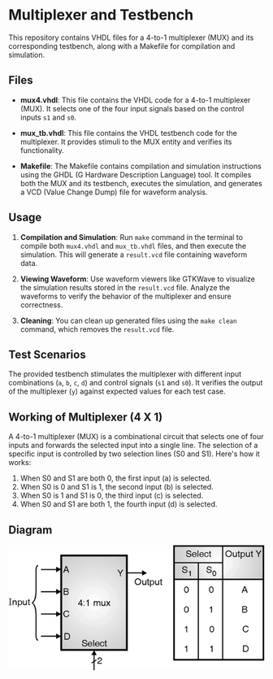 # Multiplexer and Testbench

This repository contains VHDL files for a 4-to-1 multiplexer (MUX) and its corresponding testbench, along with a Makefile for compilation and simulation.

## Files

- **mux4.vhdl**: This file contains the VHDL code for a 4-to-1 multiplexer (MUX). It selects one of the four input signals based on the control inputs `s1` and `s0`.

- **mux_tb.vhdl**: This file contains the VHDL testbench code for the multiplexer. It provides stimuli to the MUX entity and verifies its functionality.

- **Makefile**: The Makefile contains compilation and simulation instructions using the GHDL (G Hardware Description Language) tool. It compiles both the MUX and its testbench, executes the simulation, and generates a VCD (Value Change Dump) file for waveform analysis.

## Usage

1. **Compilation and Simulation**: Run `make` command in the terminal to compile both `mux4.vhdl` and `mux_tb.vhdl` files, and then execute the simulation. This will generate a `result.vcd` file containing waveform data.

2. **Viewing Waveform**: Use waveform viewers like GTKWave to visualize the simulation results stored in the `result.vcd` file. Analyze the waveforms to verify the behavior of the multiplexer and ensure correctness.

3. **Cleaning**: You can clean up generated files using the `make clean` command, which removes the `result.vcd` file.

## Test Scenarios

The provided testbench stimulates the multiplexer with different input combinations (`a`, `b`, `c`, `d`) and control signals (`s1` and `s0`). It verifies the output of the multiplexer (`y`) against expected values for each test case.

## Working of Multiplexer (4 X 1)

A 4-to-1 multiplexer (MUX) is a combinational circuit that selects one of four inputs and forwards the selected input into a single line. The selection of a specific input is controlled by two selection lines (S0 and S1). Here's how it works:

1. When S0 and S1 are both 0, the first input (a) is selected.
2. When S0 is 0 and S1 is 1, the second input (b) is selected.
3. When S0 is 1 and S1 is 0, the third input (c) is selected.
4. When S0 and S1 are both 1, the fourth input (d) is selected.



## Diagram

![Multiplexer diagram](https://github.com/Samirlamichhane10/Vhdl-assignments/blob/main/mux/mux1.png)


